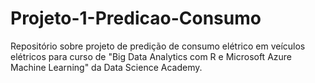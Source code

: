 # Projeto-1-Predicao-Consumo
Repositório sobre projeto de predição de consumo elétrico em veículos elétricos para curso de "Big Data Analytics com R e Microsoft Azure Machine Learning" da Data Science Academy.
